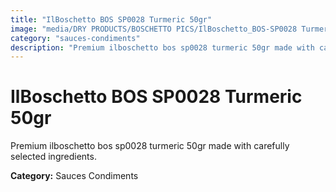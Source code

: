 ```yaml
---
title: "IlBoschetto BOS SP0028 Turmeric 50gr"
image: "media/DRY PRODUCTS/BOSCHETTO PICS/IlBoschetto_BOS-SP0028 Turmeric 50gr.png"
category: "sauces-condiments"
description: "Premium ilboschetto bos sp0028 turmeric 50gr made with carefully selected ingredients."
---
```


# IlBoschetto BOS SP0028 Turmeric 50gr

Premium ilboschetto bos sp0028 turmeric 50gr made with carefully selected ingredients.

**Category:** Sauces Condiments
